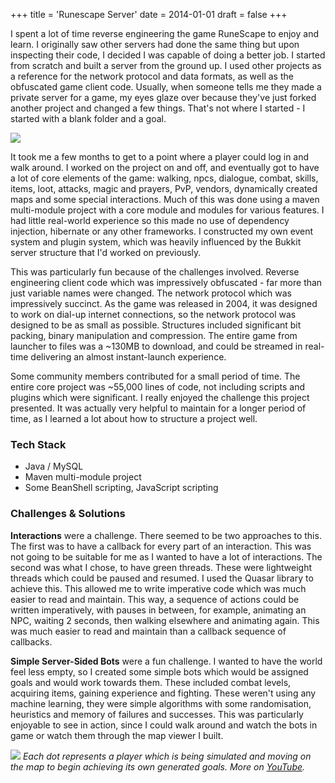 +++
title = 'Runescape Server'
date = 2014-01-01
draft = false
+++

I spent a lot of time reverse engineering the game RuneScape to enjoy and learn. I originally saw other servers had done
the same thing but upon inspecting their code, I
decided I was capable of doing a better job. I started from scratch and built a server from the ground up. I used
other projects as a reference for the network protocol and data formats, as well as the obfuscated game client code.
Usually, when someone tells me they made a private server for a game, my eyes glaze over because they've just forked
another project and changed a few things. That's not where I started - I started with a blank folder and a goal.

![](/projects/bots.png)

It took me a few months to get to a point where a player could log in and walk around. I worked on the project on and off,
and eventually got to have a lot of core elements of the game: walking, npcs, dialogue, combat, skills, items, loot, 
attacks, magic and prayers, PvP, vendors, dynamically created maps and some special interactions. Much of this was done
using a maven multi-module project with a core module and modules for various features. I had little real-world experience
so this made no use of dependency injection, hibernate or any other frameworks. I constructed my own event system and
plugin system, which was heavily influenced by the Bukkit server structure that I'd worked on previously.

This was particularly fun because of the challenges involved. Reverse engineering client code which was impressively 
obfuscated - far more than just variable names were changed. The network protocol which was impressively succinct. As 
the game was released in 2004, it was designed to work on dial-up internet connections, so the network protocol was 
designed to be as small as possible. Structures included significant bit packing, binary manipulation and compression.
The entire game from launcher to files was a ~130MB to download, and could be streamed in real-time delivering an almost
instant-launch experience.

Some community members contributed for a small period of time. The entire core project was ~55,000 lines of code,
not including scripts and plugins which were significant. I really enjoyed the challenge this project presented. It was
actually very helpful to maintain for a longer period of time, as I learned a lot about how to structure a project well.

### Tech Stack
* Java / MySQL
* Maven multi-module project
* Some BeanShell scripting, JavaScript scripting

### Challenges & Solutions
**Interactions** were a challenge. There seemed to be two approaches to this. The first was to have a callback for every
part of an interaction. This was not going to be suitable for me as I wanted to have a lot of interactions. The second
was what I chose, to have green threads. These were lightweight threads which could be paused and resumed. I used the
Quasar library to achieve this. This allowed me to write imperative code which was much easier to read and maintain.
This way, a sequence of actions could be written imperatively, with pauses in between, for example, animating an NPC,
waiting 2 seconds, then walking elsewhere and animating again. This was much easier to read and maintain than a callback
sequence of callbacks.

**Simple Server-Sided Bots** were a fun challenge. I wanted to have the world feel less empty, so I created some simple
bots which would be assigned goals and would work towards them. These included combat levels, acquiring items, gaining 
experience and fighting. These weren't using any machine learning, they were simple algorithms with some randomisation,
heuristics and memory of failures and successes. This was particularly enjoyable to see in action, since I could walk
around and watch the bots in game or watch them through the map viewer I built.

![](/projects/rune_bots.gif)
_Each dot represents a player which is being simulated and moving on the map to begin achieving its own generated goals. 
More on [YouTube](https://www.youtube.com/watch?v=FV6uD2vO_EM)._
